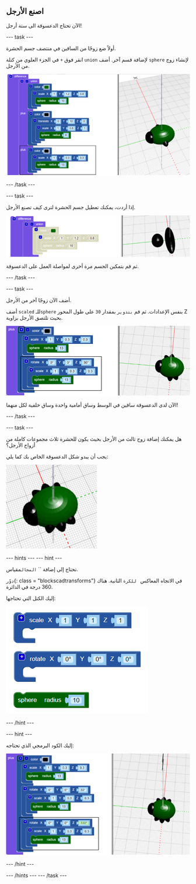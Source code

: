 ## اصنع الأرجل

الآن تحتاج الدعسوقة الى ستة أرجل!

--- task ---

أولاً ضع زوجًا من الساقين في منتصف جسم الحشرة.

انقر فوق `+` في الجزء العلوي من كتلة `union` لإضافة قسم آخر. أضف ` sphere ` لإنشاء زوج من الأرجل.

![لقطة للشاشة](images/bug-legs-middle-annotated.png)

--- /task ---

--- task ---

إذا أردت، يمكنك تعطيل جسم الحشرة لترى كيف تصنع الأرجل.

![لقطة للشاشة](images/bug-legs-disable.png)

ثم قم بتمكين الجسم مرة أخرى لمواصلة العمل على الدعسوقة.

--- /task ---

--- task ---

أضف الآن زوجًا آخر من الأرجل.

أضف ` scaled ` للـ` sphere ` بنفس الإعدادات. ثم قم `بتدوير` بمقدار `30` على طول المحور Z بحيث تلتصق الأرجل بزاوية.

![لقطة للشاشة](images/bug-legs-2-annotated.png)

الآن لدى الدعسوقة ساقين في الوسط وساق أمامية واحدة وساق خلفية لكل منهما!

--- /task ---

--- task ---

هل يمكنك إضافة زوج ثالث من الأرجل بحيث يكون للحشرة ثلاث مجموعات كاملة من أزواج الأرجل؟

يجب أن يبدو شكل الدعسوقة الخاص بك كما يلي:

![لقطة للشاشة](images/bug-finished.png)

--- hints --- --- hint ---

تحتاج إلى إضافة `` `المجال`مقياس.

`دوّر`{: class = "blockscadtransforms"} في الاتجاه المعاكس ` للكرة` الثانية. هناك 360 درجة في الدائرة.

إليك الكتل التي تحتاجها:

![لقطة للشاشة](images/bug-legs-blocks.png)

--- /hint ---

--- hint ---

إليك الكود البرمجي الذي تحتاجه:

![لقطة للشاشة](images/bug-legs-3-annotated.png)

--- /hint ---

--- /hints --- --- /task ---